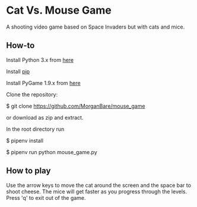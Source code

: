 # Cat Vs. Mouse Game

A shooting video game based on Space Invaders but with cats and mice.

## How-to 

Install Python 3.x from [here](https://www.python.org/)

Install [pip](https://pypi.org/project/pip/)

Install PyGame 1.9.x from [here](https://www.pygame.org/news)

Clone the repository:

$ git clone https://github.com/MorganBare/mouse_game

or download as zip and extract.

In the root directory run

$ pipenv install

$ pipenv run python mouse_game.py

## How to play

Use the arrow keys to move the cat around the screen and the space bar to shoot cheese.
The mice will get faster as you progress through the levels.
Press 'q' to exit out of the game.

